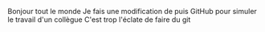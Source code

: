 Bonjour tout le monde
Je fais une modification de puis GitHub pour simuler le travail d'un collègue
C'est trop l'éclate de faire du git